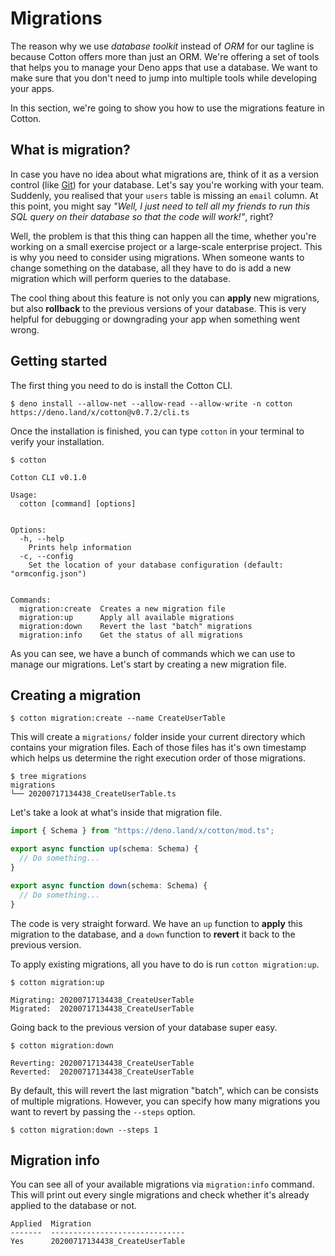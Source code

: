 # Migrations

The reason why we use _database toolkit_ instead of _ORM_ for our tagline is because Cotton offers more than just an ORM. We're offering a set of tools that helps you to manage your Deno apps that use a database. We want to make sure that you don't need to jump into multiple tools while developing your apps.

In this section, we're going to show you how to use the migrations feature in Cotton.

## What is migration?

In case you have no idea about what migrations are, think of it as a version control (like [Git](https://git-scm.com)) for your database. Let's say you're working with your team. Suddenly, you realised that your `users` table is missing an `email` column. At this point, you might say _"Well, I just need to tell all my friends to run this SQL query on their database so that the code will work!"_, right?

Well, the problem is that this thing can happen all the time, whether you're working on a small exercise project or a large-scale enterprise project. This is why you need to consider using migrations. When someone wants to change something on the database, all they have to do is add a new migration which will perform queries to the database.

The cool thing about this feature is not only you can **apply** new migrations, but also **rollback** to the previous versions of your database. This is very helpful for debugging or downgrading your app when something went wrong.

## Getting started

The first thing you need to do is install the Cotton CLI.

```
$ deno install --allow-net --allow-read --allow-write -n cotton https://deno.land/x/cotton@v0.7.2/cli.ts
```

Once the installation is finished, you can type `cotton` in your terminal to verify your installation.

```
$ cotton

Cotton CLI v0.1.0

Usage:
  cotton [command] [options]


Options:
  -h, --help
    Prints help information
  -c, --config
    Set the location of your database configuration (default: "ormconfig.json")


Commands:
  migration:create  Creates a new migration file
  migration:up      Apply all available migrations
  migration:down    Revert the last "batch" migrations
  migration:info    Get the status of all migrations
```

As you can see, we have a bunch of commands which we can use to manage our migrations. Let's start by creating a new migration file.

## Creating a migration

```
$ cotton migration:create --name CreateUserTable
```

This will create a `migrations/` folder inside your current directory which contains your migration files. Each of those files has it's own timestamp which helps us determine the right execution order of those migrations.

```
$ tree migrations
migrations
└── 20200717134438_CreateUserTable.ts
```

Let's take a look at what's inside that migration file.

```ts
import { Schema } from "https://deno.land/x/cotton/mod.ts";

export async function up(schema: Schema) {
  // Do something...
}

export async function down(schema: Schema) {
  // Do something...
}
```

The code is very straight forward. We have an `up` function to **apply** this migration to the database, and a `down` function to **revert** it back to the previous version.

To apply existing migrations, all you have to do is run `cotton migration:up`.

```
$ cotton migration:up

Migrating: 20200717134438_CreateUserTable
Migrated:  20200717134438_CreateUserTable
```

Going back to the previous version of your database super easy.

```
$ cotton migration:down

Reverting: 20200717134438_CreateUserTable
Reverted:  20200717134438_CreateUserTable
```

By default, this will revert the last migration "batch", which can be consists of multiple migrations. However, you can specify how many migrations you want to revert by passing the `--steps` option.

```
$ cotton migration:down --steps 1
```

## Migration info

You can see all of your available migrations via `migration:info` command. This will print out every single migrations and check whether it's already applied to the database or not.

```
Applied  Migration
-------  ------------------------------
Yes      20200717134438_CreateUserTable
```
